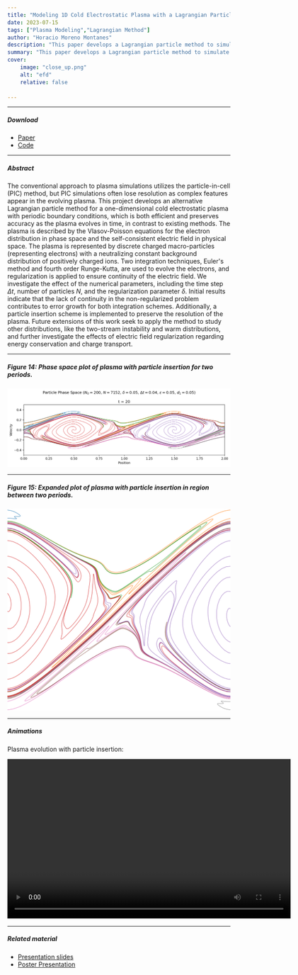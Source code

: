 ```yaml
---
title: "Modeling 1D Cold Electrostatic Plasma with a Lagrangian Particle Method" 
date: 2023-07-15
tags: ["Plasma Modeling","Lagrangian Method"]
author: "Horacio Moreno Montanes"
description: "This paper develops a Lagrangian particle method to simulate plasmas using the Vlasov-Poisson equations." 
summary: "This paper develops a Lagrangian particle method to simulate plasmas using the Vlasov-Poisson equations." 
cover:
    image: "close_up.png"
    alt: "efd"
    relative: false

---
```


---

##### Download

+ [Paper](2023_REU.pdf)
+ [Code](https://github.com/horaciomorenom/PlasmaModel.git)

---

##### Abstract

The conventional approach to plasma simulations utilizes the particle-in-cell (PIC) method, but PIC simulations often lose resolution as complex features appear in the evolving plasma. This project develops an alternative Lagrangian particle method for a one-dimensional cold electrostatic plasma with periodic boundary conditions, which is both efficient and preserves accuracy as the plasma evolves in time, in contrast to existing methods. The plasma is described by the Vlasov-Poisson equations for the electron distribution in phase space and the self-consistent electric field in physical space. The plasma is represented by discrete charged macro-particles (representing electrons) with a neutralizing constant background distribution of positively charged ions. Two integration techniques, Euler's method and fourth order Runge-Kutta, are used to evolve the electrons, and regularization is applied to ensure continuity of the electric field. We investigate the effect of the numerical parameters, including the time step $\Delta t$, number of particles $N$, and the regularization parameter $\delta$. Initial results indicate that the lack of continuity in the non-regularized problem contributes to error growth for both integration schemes. Additionally, a particle insertion scheme is implemented to preserve the resolution of the plasma. Future extensions of this work seek to apply the method to study other distributions, like the two-stream instability and warm distributions, and further investigate the effects of electric field regularization regarding energy conservation and charge transport.

---

##### Figure 14: Phase space plot of plasma with particle insertion for two periods.

![](evol.png)


---

##### Figure 15: Expanded plot of plasma with particle insertion in region between two periods.

![](close_up.png)


---

##### Animations

Plasma evolution with particle insertion:

<video width="640" height="360" controls>
  <source src="insertion.mp4" type="video/mp4">
</video>



---

##### Related material

+ [Presentation slides](REU_Presentation.pdf)
+ [Poster Presentation](SACNAS_poster.pdf)
